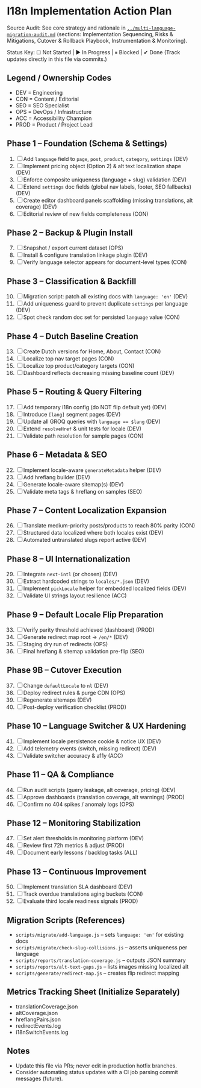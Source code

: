 # I18n Implementation Action Plan

Source Audit: See core strategy and rationale in [`../multi-language-migration-audit.md`](../multi-language-migration-audit.md) (sections: Implementation Sequencing, Risks & Mitigations, Cutover & Rollback Playbook, Instrumentation & Monitoring).

Status Key: ☐ Not Started | ▶ In Progress | ⏸ Blocked | ✔ Done
(Track updates directly in this file via commits.)

## Legend / Ownership Codes
- DEV = Engineering
- CON = Content / Editorial
- SEO = SEO Specialist
- OPS = DevOps / Infrastructure
- ACC = Accessibility Champion
- PROD = Product / Project Lead

## Phase 1 – Foundation (Schema & Settings)
1. ☐ Add `language` field to `page`, `post`, `product`, `category`, `settings` (DEV)
2. ☐ Implement pricing object (Option 2) & alt text localization shape (DEV)
3. ☐ Enforce composite uniqueness (language + slug) validation (DEV)
4. ☐ Extend `settings` doc fields (global nav labels, footer, SEO fallbacks) (DEV)
5. ☐ Create editor dashboard panels scaffolding (missing translations, alt coverage) (DEV)
6. ☐ Editorial review of new fields completeness (CON)

## Phase 2 – Backup & Plugin Install
7. ☐ Snapshot / export current dataset (OPS)
8. ☐ Install & configure translation linkage plugin (DEV)
9. ☐ Verify language selector appears for document-level types (CON)

## Phase 3 – Classification & Backfill
10. ☐ Migration script: patch all existing docs with `language: 'en'` (DEV)
11. ☐ Add uniqueness guard to prevent duplicate `settings` per language (DEV)
12. ☐ Spot check random doc set for persisted `language` value (CON)

## Phase 4 – Dutch Baseline Creation
13. ☐ Create Dutch versions for Home, About, Contact (CON)
14. ☐ Localize top nav target pages (CON)
15. ☐ Localize top product/category targets (CON)
16. ☐ Dashboard reflects decreasing missing baseline count (DEV)

## Phase 5 – Routing & Query Filtering
17. ☐ Add temporary i18n config (do NOT flip default yet) (DEV)
18. ☐ Introduce `[lang]` segment pages (DEV)
19. ☐ Update all GROQ queries with `language == $lang` (DEV)
20. ☐ Extend `resolveHref` & unit tests for locale (DEV)
21. ☐ Validate path resolution for sample pages (CON)

## Phase 6 – Metadata & SEO
22. ☐ Implement locale-aware `generateMetadata` helper (DEV)
23. ☐ Add hreflang builder (DEV)
24. ☐ Generate locale-aware sitemap(s) (DEV)
25. ☐ Validate meta tags & hreflang on samples (SEO)

## Phase 7 – Content Localization Expansion
26. ☐ Translate medium-priority posts/products to reach 80% parity (CON)
27. ☐ Structured data localized where both locales exist (DEV)
28. ☐ Automated untranslated slugs report active (DEV)

## Phase 8 – UI Internationalization
29. ☐ Integrate `next-intl` (or chosen) (DEV)
30. ☐ Extract hardcoded strings to `locales/*.json` (DEV)
31. ☐ Implement `pickLocale` helper for embedded localized fields (DEV)
32. ☐ Validate UI strings layout resilience (ACC)

## Phase 9 – Default Locale Flip Preparation
33. ☐ Verify parity threshold achieved (dashboard) (PROD)
34. ☐ Generate redirect map root → `/en/*` (DEV)
35. ☐ Staging dry run of redirects (OPS)
36. ☐ Final hreflang & sitemap validation pre-flip (SEO)

## Phase 9B – Cutover Execution
37. ☐ Change `defaultLocale` to `nl` (DEV)
38. ☐ Deploy redirect rules & purge CDN (OPS)
39. ☐ Regenerate sitemaps (DEV)
40. ☐ Post-deploy verification checklist (PROD)

## Phase 10 – Language Switcher & UX Hardening
41. ☐ Implement locale persistence cookie & notice UX (DEV)
42. ☐ Add telemetry events (switch, missing redirect) (DEV)
43. ☐ Validate switcher accuracy & a11y (ACC)

## Phase 11 – QA & Compliance
44. ☐ Run audit scripts (query leakage, alt coverage, pricing) (DEV)
45. ☐ Approve dashboards (translation coverage, alt warnings) (PROD)
46. ☐ Confirm no 404 spikes / anomaly logs (OPS)

## Phase 12 – Monitoring Stabilization
47. ☐ Set alert thresholds in monitoring platform (DEV)
48. ☐ Review first 72h metrics & adjust (PROD)
49. ☐ Document early lessons / backlog tasks (ALL)

## Phase 13 – Continuous Improvement
50. ☐ Implement translation SLA dashboard (DEV)
51. ☐ Track overdue translations aging buckets (CON)
52. ☐ Evaluate third locale readiness signals (PROD)

## Migration Scripts (References)
- `scripts/migrate/add-language.js` – sets `language: 'en'` for existing docs
- `scripts/migrate/check-slug-collisions.js` – asserts uniqueness per language
- `scripts/reports/translation-coverage.js` – outputs JSON summary
- `scripts/reports/alt-text-gaps.js` – lists images missing localized alt
- `scripts/generate/redirect-map.js` – creates flip redirect mapping

## Metrics Tracking Sheet (Initialize Separately)
- translationCoverage.json
- altCoverage.json
- hreflangPairs.json
- redirectEvents.log
- i18nSwitchEvents.log

## Notes
- Update this file via PRs; never edit in production hotfix branches.
- Consider automating status updates with a CI job parsing commit messages (future).
